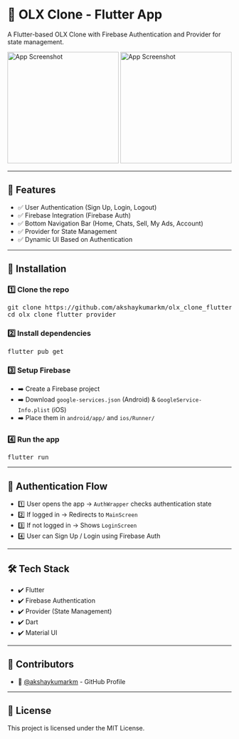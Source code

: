 

<div class="container">
    <h1>🚀 OLX Clone - Flutter App</h1>
    <p class="center">A Flutter-based OLX Clone with Firebase Authentication and Provider for state management.</p>
    <div class="center images">
        <img src="https://github.com/user-attachments/assets/28a214e8-8662-44b9-853a-27dd61b06d2b" width="250" alt="App Screenshot">
        <img src="https://github.com/user-attachments/assets/9df22cab-4e92-44d8-8bb4-df4b84e80cbc" width="250" alt="App Screenshot">
    </div>
    <hr>
    <h2>📌 Features</h2>
    <ul class="features">
        <li>✅ User Authentication (Sign Up, Login, Logout)</li>
        <li>✅ Firebase Integration (Firebase Auth)</li>
        <li>✅ Bottom Navigation Bar (Home, Chats, Sell, My Ads, Account)</li>
        <li>✅ Provider for State Management</li>
        <li>✅ Dynamic UI Based on Authentication</li>
    </ul>
    <hr>
    <h2>🔧 Installation</h2>
    <h3>1️⃣ Clone the repo</h3>
    <div class="code-block">
        <pre>git clone https://github.com/akshaykumarkm/olx_clone_flutter_provider.git
cd olx_clone_flutter_provider</pre>
    </div>
    <h3>2️⃣ Install dependencies</h3>
    <div class="code-block">
        <pre>flutter pub get</pre>
    </div>
    <h3>3️⃣ Setup Firebase</h3>
    <ul>
        <li>➡️ Create a Firebase project</li>
        <li>➡️ Download <code>google-services.json</code> (Android) & <code>GoogleService-Info.plist</code> (iOS)</li>
        <li>➡️ Place them in <code>android/app/</code> and <code>ios/Runner/</code></li>
    </ul>
    <h3>4️⃣ Run the app</h3>
    <div class="code-block">
        <pre>flutter run</pre>
    </div>
    <hr>
    <h2>📜 Authentication Flow</h2>
    <ul>
        <li>1️⃣ User opens the app → <code>AuthWrapper</code> checks authentication state</li>
        <li>2️⃣ If logged in → Redirects to <code>MainScreen</code></li>
        <li>3️⃣ If not logged in → Shows <code>LoginScreen</code></li>
        <li>4️⃣ User can Sign Up / Login using Firebase Auth</li>
    </ul>
    <hr>
    <h2>🛠️ Tech Stack</h2>
    <ul class="tech-stack">
        <li>✔️ Flutter</li>
        <li>✔️ Firebase Authentication</li>
        <li>✔️ Provider (State Management)</li>
        <li>✔️ Dart</li>
        <li>✔️ Material UI</li>
    </ul>
    <hr>
    <h2>📝 Contributors</h2>
    <ul class="contributors">
        <li>👤 <a href="https://github.com/akshaykumarkm" target="_blank">@akshaykumarkm</a> - GitHub Profile</li>
    </ul>
    <hr>
    <h2>📜 License</h2>
    <p>This project is licensed under the MIT License.</p>

</div>
